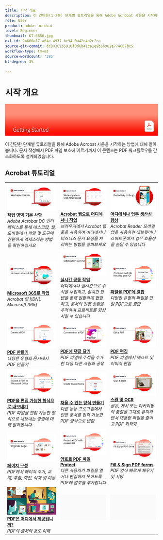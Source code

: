 ```yaml
---
title: 시작 개요
description: 이 간단한(1-2분) 단계별 튜토리얼을 통해 Adobe Acrobat 사용을 시작하는 방법에 대해 알아봅니다
role: User
product: adobe acrobat
level: Beginner
thumbnail: KT-6856.jpg
exl-id: 24660a17-a04e-4937-be94-0a42c4b2c2ca
source-git-commit: dc80361b5910f8d6b41ca1e9b6b982e774687bc5
workflow-type: tm+mt
source-wordcount: '385'
ht-degree: 3%

---
```


# 시작 개요

![Acrobat 시작 이미지](../assets/Hero-GettingStarted.png)

이 간단한 단계별 튜토리얼을 통해 Adobe Acrobat 사용을 시작하는 방법에 대해 알아봅니다. 문서 작성에서 PDF 파일 보호에 이르기까지 이 콘텐츠는 PDF 워크플로우를 간소화하도록 설계되었습니다.

## Acrobat 튜토리얼

<table style="table-layout:fixed">
<tr>
  <td>
    <a href="get-to-know-the-acrobat-dc-interface.md">
      <img alt="작업 영역 기본 사항" src="../assets/Workspace_1280.png" />
    </a>
    <div>
    <a href="get-to-know-the-acrobat-dc-interface.md"><strong>작업 영역 기본 사항</strong></a>
    </div>
    <em>Adobe Acrobat DC 인터페이스를 통해 데스크탑, 웹, 모바일에서 파일 및 도구에 간편하게 액세스하는 방법을 확인하십시오</em>
    <br>
  </td>
  <td>
    <a href="acrobatweb.md">
      <img alt="Acrobat 웹으로 어디에서나 작업" src="../assets/Acrobatweb_1280.png" />
    </a>
    <div>
    <a href="acrobatweb.md"><strong>Acrobat 웹으로 어디에서나 작업</strong></a>
    </div>
    <em>브라우저에서 Acrobat 웹 툴을 사용하여 어디에서나 비즈니스 문서 요청을 처리하는 방법을 살펴보세요</em>
    <br>
  </td>
  <td>
    <a href="productivity.md">
      <img alt="어디에서나 업무 생산성 향상" src="../assets/Productivity_1280.png" />
    </a>
    <div>
     <a href="productivity.md"><strong>어디에서나 업무 생산성 향상</strong></a>
    </div>
    <em>Acrobat Reader 모바일 앱을 사용하면 태블릿이나 스마트폰에서 업무 효율성을 높일 수 있습니다</em>
    <br>
  </td>
</tr>
<tr>
   <td>
    <a href="../integrate/integrate-overview.md#microsoft">
      <img alt="Microsoft 365로 작업" src="../assets/WorkMicrosoft365_1280.png" />
    </a>
    <div>
     <a href="../integrate/integrate-overview.md#microsoft"><strong>Microsoft 365로 작업</strong></a>
    </div>
    <em>Acrobat 및 [!DNL Microsoft 365]</em>
    <br>
  </td>
  <td>
    <a href="collaborate.md">
      <img alt="실시간 공동 작업" src="../assets/Collaborate_1280.png" />
    </a>
    <div>
     <a href="collaborate.md"><strong>실시간 공동 작업</strong></a>
    </div>
    <em>어디에서나 실시간으로 주석을 수집하고, 실시간 답변을 통해 원활하게 협업하고, 문서의 진행 상황을 추적하여 프로젝트를 향상시킬 수 있습니다</em>
    <br>
  </td>
  <td>
    <a href="combine-to-pdf.md">
      <img alt="Combine Files에서 PDF" src="../assets/Combine.jpg" />
    </a>
    <div>
     <a href="combine-to-pdf.md"><strong>파일을 PDF에 결합</strong></a>
    </div>
    <em>다양한 유형의 파일을 단일 PDF으로 결합</em>
    <br>
  </td>
</tr>
<tr>
  <td>
    <a href="create-pdf.md">
      <img alt="PDF 파일 만들기" src="../assets/Create.jpg" />
    </a>
    <div>
    <a href="create-pdf.md"><strong>PDF 만들기</strong></a>
    </div>
    <em>다양한 유형의 문서에서 PDF 만들기</em>
    <br>
  </td>
 <td>
    <a href="comment-on-pdf-files.md">
      <img alt="Acrobat DC에서 PDF 파일에 주석 달기" src="../assets/Comment.jpg" />
    </a>
    <div>
    <a href="comment-on-pdf-files.md"><strong>PDF에 댓글 달기</strong></a>
    </div>
    <em>PDF 파일에 주석을 추가한 다음 다른 사람과 공유</em>
    <br>
  </td>
  <td>
    <a href="edit-pdf.md">
      <img alt="Acrobat DC에서 PDF 편집" src="../assets/Edit.jpg" />
    </a>
    <div>
    <a href="edit-pdf.md"><strong>PDF 편집</strong></a>
    </div>
    <em>PDF 파일에서 텍스트 및 이미지 편집</em>
    <br>
  </td>
</tr>
<tr>
  <td>
    <a href="export-pdf.md">
      <img alt="PDF을 편집 가능한 형식으로 내보내기" src="../assets/Export.jpg" />
    </a>
    <div>
    <a href="export-pdf.md"><strong>PDF을 편집 가능한 형식으로 내보내기</strong></a>
    </div>
    <em>PDF 파일을 편집 가능한 형식으로 내보내는 방법에 대해 알아봅니다</em>
    <br>
  </td>
  <td>
    <a href="create-fillable-forms.md">
      <img alt="채울 수 있는 양식 만들기" src="../assets/Form_1280.png" />
    </a>
    <div>
    <a href="create-fillable-forms.md"><strong>채울 수 있는 양식 만들기</strong></a>
    </div>
    <em>다른 응용 프로그램에서 만든 문서를 입력 가능한 PDF 양식으로 변환</em>
    <br>
  </td>
  <td>
    <a href="scan-and-ocr.md">
      <img alt="스캔 및 OCR" src="../assets/Scan.jpg" />
    </a>
    <div>
    <a href="scan-and-ocr.md"><strong>스캔 및 OCR</strong></a>
    </div>
    <em>공유, 게시 또는 아카이빙의 품질을 그대로 유지하면서 대용량 파일을 줄이고 PDF 최적화</em>
    <br>
  </td>
</tr>
<tr>
 <td>
    <a href="organize.md">
      <img alt="페이지 구성" src="../assets/Organize.jpg" />
    </a>
    <div>
    <a href="organize.md"><strong>페이지 구성</strong></a>
    </div>
    <em>PDF에서 페이지 추가, 교체, 추출, 회전, 삭제 및 이동</em>
    <br>
  </td>
  <td>
    <a href="password-protect.md">
      <img alt="암호로 PDF 파일 Protect" src="../assets/Protect.jpg" />
    </a>
    <div>
    <a href="password-protect.md"><strong>암호로 PDF 파일 Protect</strong></a>
    </div>
    <em>다른 사용자가 파일을 열거나 편집하지 못하도록 PDF에 암호를 추가합니다</em>
    <br>
  </td>
  <td>
    <a href="fill-and-sign.md">
      <img alt="PDF 양식 작성 및 서명" src="../assets/FillSign_1280.png" />
    </a>
    <div>
    <a href="fill-and-sign.md"><strong>Fill &amp; Sign PDF forms</strong></a>
    </div>
    <em>PDF 양식 빠르게 채우기 및 서명</em>
    <br>
  </td>
</tr>
<tr>
  <td>
    <a href="where-do-pdfs-come-from.md">
      <img alt="PDF은 어디에서 제공됩니까?" src="../assets/WherePDFs.jpg" />
    </a>
    <div>
    <a href="where-do-pdfs-come-from.md"><strong>PDF은 어디에서 제공됩니까?</strong></a>
    </div>
    <em>PDF의 출처와 용도 이해</em>
    <br>
  </td>
  <td>
   <img alt="스페이서" src="../assets/Grayspacer.png" />
    <div>
    <br>
  </td>
  <td>
   <img alt="스페이서" src="../assets/Grayspacer.png" />
    <div>
    <br>
  </td>
</tr>
</table>
